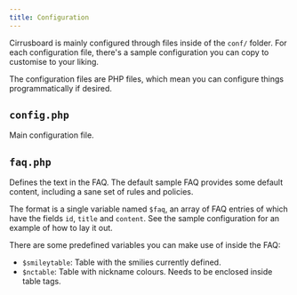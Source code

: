 ```yaml
---
title: Configuration
---
```

Cirrusboard is mainly configured through files inside of the `conf/` folder. For each configuration file, there's a sample configuration you can copy to customise to your liking.

The configuration files are PHP files, which mean you can configure things programmatically if desired.

## `config.php`
Main configuration file.


## `faq.php`
Defines the text in the FAQ. The default sample FAQ provides some default content, including a sane set of rules and policies.

The format is a single variable named `$faq`, an array of FAQ entries of which have the fields `id`, `title` and `content`. See the sample configuration for an example of how to lay it out.

There are some predefined variables you can make use of inside the FAQ:
- `$smileytable`: Table with the smilies currently defined.
- `$nctable`: Table with nickname colours. Needs to be enclosed inside table tags.